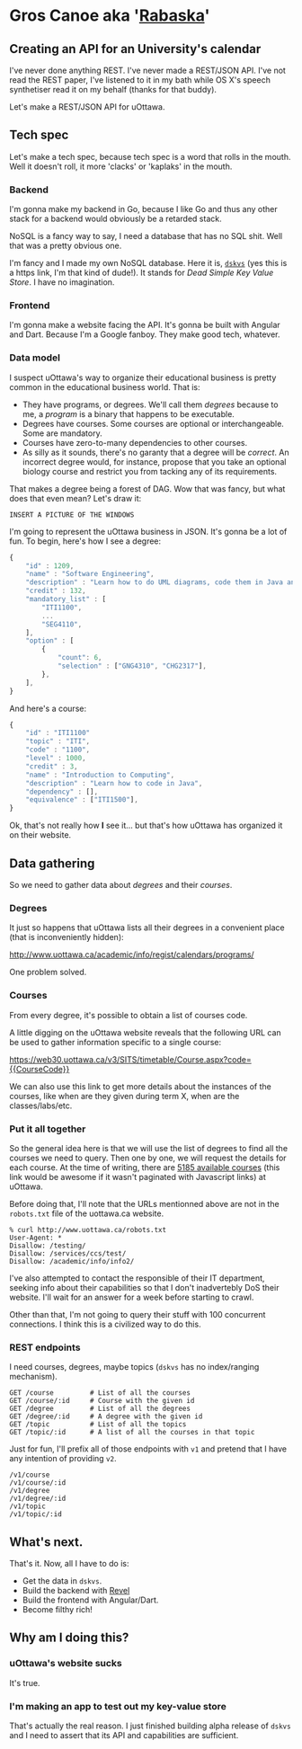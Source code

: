 # Gros Canoe aka '[Rabaska](https://fr.wikipedia.org/wiki/Rabaska)'

## Creating an API for an University's calendar

I've never done anything REST.  I've never made a REST/JSON API.  I've not read
the REST paper, I've listened to it in my bath while OS X's speech
synthetiser read it on my behalf (thanks for that buddy).

Let's make a REST/JSON API for uOttawa.

## Tech spec

Let's make a tech spec, because tech spec is a word that rolls in the mouth.
Well it doesn't roll, it more 'clacks' or 'kaplaks' in the mouth.

### Backend
I'm gonna make my backend in Go, because I like Go and thus any other stack for a backend would obviously be a retarded stack.

NoSQL is a fancy way to say, I need a database that has no SQL shit.  Well that
was a pretty obvious one.

I'm fancy and I made my own NoSQL database.  Here it is,
[`dskvs`](https://github.com/aybabtme/dskvs) (yes this is a https link, I'm that
kind of dude!). It stands for _Dead Simple Key Value Store_.  I have no
imagination.

### Frontend

I'm gonna make a website facing the API.  It's gonna be built with Angular and
Dart.  Because I'm a Google fanboy.  They make good tech, whatever.

### Data model

I suspect uOttawa's way to organize their educational business is pretty common
in the educational business world.  That is:

* They have programs, or degrees. We'll call them _degrees_ because to me, a _program_ is a binary that happens to be executable.
* Degrees have courses.  Some courses are optional or interchangeable. Some
are mandatory.
* Courses have zero-to-many dependencies to other courses.
* As silly as it sounds, there's no garanty that a degree will be _correct_.
An incorrect degree would, for instance, propose that you take an optional
biology course and restrict you from tacking any of its requirements.

That makes a degree being a forest of DAG.  Wow that was fancy, but what does
that even mean?  Let's draw it:

``` INSERT A PICTURE OF THE WINDOWS ```

I'm going to represent the uOttawa business in JSON.  It's gonna be a lot of
fun. To begin, here's how I see a degree:

```Javascript
{
	"id" : 1209,
	"name" : "Software Engineering",
	"description" : "Learn how to do UML diagrams, code them in Java and lose your soul doing so.",
	"credit" : 132,
	"mandatory_list" : [
		"ITI1100",
		...
		"SEG4110",
	],
	"option" : [
		{
			"count": 6,
			"selection" : ["GNG4310", "CHG2317"],
		},
	],
}
```

And here's a course:
```Javascript
{
	"id" : "ITI1100"
	"topic" : "ITI",
	"code" : "1100",
	"level" : 1000,
	"credit" : 3,
	"name" : "Introduction to Computing",
	"description" : "Learn how to code in Java",
	"dependency" : [],
	"equivalence" : ["ITI1500"],
}
```

Ok, that's not really how __I__ see it... but that's how uOttawa has organized it on their website.

## Data gathering

So we need to gather data about _degrees_ and their _courses_.

### Degrees
It just so happens that uOttawa lists all their degrees in a convenient
place (that is inconveniently hidden):

http://www.uottawa.ca/academic/info/regist/calendars/programs/

One problem solved.

### Courses

From every degree, it's possible to obtain a list of courses code.

A little digging on the uOttawa website reveals that the following URL can be
used to gather information specific to a single course:

https://web30.uottawa.ca/v3/SITS/timetable/Course.aspx?code={{CourseCode}}

We can also use this link to get more details about the instances of the
courses, like when are they given during term X, when are the classes/labs/etc.

### Put it all together

So the general idea here is that we will use the list of degrees to find all the courses we need to query.  Then one by one, we will request the details for each course.  At the time of writing, there are [5185 available courses](https://web30.uottawa.ca/v3/SITS/timetable/SearchResults.aspx) (this link would be awesome if it wasn't paginated with Javascript links) at uOttawa.

Before doing that, I'll note that the URLs mentionned above are not in the `robots.txt` file of the uottawa.ca website.

```
% curl http://www.uottawa.ca/robots.txt
User-Agent: *
Disallow: /testing/
Disallow: /services/ccs/test/
Disallow: /academic/info/info2/
```

I've also attempted to contact the responsible of their IT department, seeking info about their capabilities so that I don't inadvertebly DoS their website. I'll wait for an answer for a week before starting to crawl.

Other than that, I'm not going to query their stuff with 100 concurrent connections.  I think this is a civilized way to do this.

### REST endpoints

I need courses, degrees, maybe topics (`dskvs` has no index/ranging mechanism).

```
GET /course 		# List of all the courses
GET /course/:id		# Course with the given id
GET /degree 		# List of all the degrees
GET /degree/:id 	# A degree with the given id
GET /topic 			# List of all the topics
GET /topic/:id 		# A list of all the courses in that topic
```

Just for fun, I'll prefix all of those endpoints with `v1` and pretend that I have any intention of providing `v2`.

```
/v1/course
/v1/course/:id
/v1/degree
/v1/degree/:id
/v1/topic
/v1/topic/:id
```

## What's next.

That's it.  Now, all I have to do is:

* Get the data in `dskvs`.
* Build the backend with [Revel](http://robfig.github.io/revel/)
* Build the frontend with Angular/Dart.
* Become filthy rich!

## Why am I doing this?

### uOttawa's website sucks
It's true.

### I'm making an app to test out my key-value store
That's actually the real reason.  I just finished building alpha release of `dskvs` and I need to assert that its API and capabilities are sufficient.
